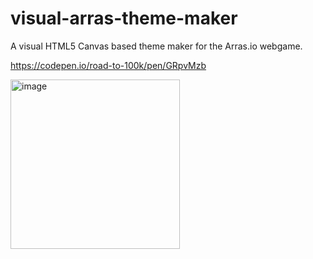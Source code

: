 # visual-arras-theme-maker
A visual HTML5 Canvas based theme maker for the Arras.io webgame.

https://codepen.io/road-to-100k/pen/GRpvMzb

<img width="271" alt="image" src="https://github.com/Road6943/visual-arras-theme-maker/assets/33289997/9b75a0d1-7de9-4514-bbbd-d9b6f78aa0b5">
